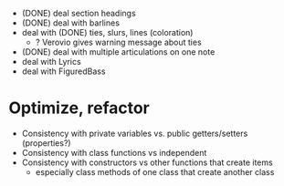 - (DONE) deal section headings
- (DONE) deal with barlines
- deal with (DONE) ties, slurs, lines (coloration)
    - ? Verovio gives warning message about ties
- (DONE) deal with multiple articulations on one note
- deal with Lyrics
- deal with FiguredBass

# Optimize, refactor

- Consistency with private variables vs. public getters/setters (properties?)
- Consistency with class functions vs independent
- Consistency with constructors vs other functions that create items
    - especially class methods of one class that create another class

